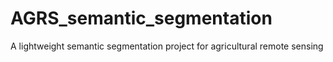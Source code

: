 # AGRS_semantic_segmentation
A lightweight semantic segmentation project for agricultural remote sensing
